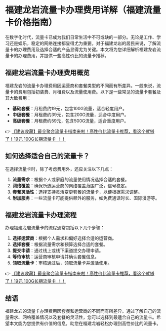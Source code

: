# 福建龙岩流量卡办理费用详解（福建流量卡价格指南）

在数字化时代，流量卡已成为我们日常生活中不可或缺的一部分。无论是工作、学习还是娱乐，稳定的网络连接都显得尤为重要。对于福建龙岩的居民来说，了解流量卡的办理费用及选择合适的产品显得尤为关键。本文将为您详细解析福建龙岩流量卡的办理费用，并提供一些高性价比的流量卡推荐。

## 福建龙岩流量卡办理费用概览

福建龙岩的流量卡办理费用因运营商和套餐类型的不同而有所差异。一般来说，流量卡的费用包括初装费、月租费以及流量使用费。以下是一些常见的流量卡套餐及其大致费用：

- **基础套餐**：月租费约19元，包含100G流量，适合轻度用户。
- **中级套餐**：月租费约39元，包含200G流量，适合中度用户。
- **高级套餐**：月租费约59元，包含500G流量，适合重度用户。

👉 [【建议收藏】最全聚合流量卡指南来啦！高性价比流量卡推荐，看这个就够了！19元 100G长期流量卡 ！！](https://bit.ly/Liuliangka)

## 如何选择适合自己的流量卡？

在选择流量卡时，除了考虑费用外，还应关注以下几点：

1. **流量需求**：根据个人或家庭的流量使用情况选择合适的套餐。
2. **网络覆盖**：确保所选运营商的网络覆盖范围广泛，信号稳定。
3. **套餐灵活性**：选择支持灵活变更套餐的流量卡，以便根据需求调整。
4. **附加服务**：一些流量卡可能提供额外的服务，如免费通话时长、国际漫游等。

## 福建龙岩流量卡办理流程

办理福建龙岩流量卡的流程通常包括以下几个步骤：

1. **选择运营商**：根据个人需求和偏好选择合适的运营商。
2. **选择套餐**：根据流量需求和预算选择合适的套餐。
3. **提交申请**：通过线上或线下渠道提交办理申请。
4. **等待审核**：运营商审核申请并确认套餐信息。
5. **领取流量卡**：审核通过后，领取流量卡并激活使用。

👉 [【建议收藏】最全聚合流量卡指南来啦！高性价比流量卡推荐，看这个就够了！19元 100G长期流量卡 ！！](https://bit.ly/Liuliangka)

## 结语

福建龙岩的流量卡办理费用因套餐和运营商的不同而有所差异。通过了解自己的流量需求、网络覆盖情况以及套餐的灵活性，您可以选择到最适合自己的流量卡。希望本文能为您提供有价值的信息，助您在福建龙岩轻松办理到高性价比的流量卡。